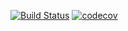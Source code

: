 [![Build Status](https://travis-ci.org/loelias/django-proxy-reverse.svg?branch=dev)](https://travis-ci.org/loelias/django-proxy-reverse) [![codecov](https://codecov.io/gh/loelias/django-proxy-reverse/branch/master/graph/badge.svg)](https://codecov.io/gh/loelias/django-proxy-reverse)
